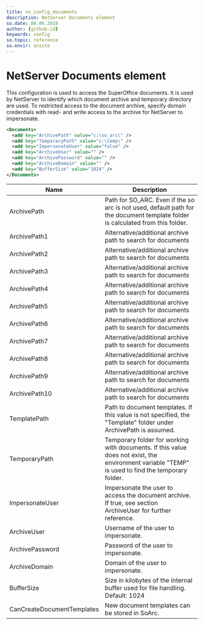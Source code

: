 ```yaml
---
title: ns_config_documents
description: NetServer Documents element
so.date: 06.06.2018
author: {github-id}
keywords: config
so.topic: reference
so.envir: onsite
---
```


# NetServer Documents element

This configuration is used to access the SuperOffice documents. It is used by NetServer to identify which document archive and temporary directory are used. To restricted access to the document archive, specify domain credentials with read- and write access to the archive for NetServer to impersonate.

```XML
<Documents>
  <add key="ArchivePath" value="c:\so_arc\" />
  <add key="TemporaryPath" value="c:\temp\" />
  <add key="ImpersonateUser" value="false" />
  <add key="ArchiveUser" value="" />
  <add key="ArchivePassword" value="" />
  <add key="ArchiveDomain" value="" />
  <add key="BufferSize" value="1024" />
</Documents>
```

| Name | Description |
|---|---|
| ArchivePath | Path for SO_ARC. Even if the so arc is not used, default path for the document template folder is calculated from this folder. |
| ArchivePath1 | Alternative/additional archive path to search for documents |
| ArchivePath2 | Alternative/additional archive path to search for documents |
| ArchivePath3 | Alternative/additional archive path to search for documents |
| ArchivePath4 | Alternative/additional archive path to search for documents |
| ArchivePath5 | Alternative/additional archive path to search for documents |
| ArchivePath6 | Alternative/additional archive path to search for documents |
| ArchivePath7 | Alternative/additional archive path to search for documents |
| ArchivePath8 | Alternative/additional archive path to search for documents |
| ArchivePath9 | Alternative/additional archive path to search for documents |
| ArchivePath10 | Alternative/additional archive path to search for documents |
| TemplatePath | Path to document templates. If this value is not specified, the "Template" folder under ArchivePath is assumed. |
| TemporaryPath | Temporary folder for working with documents. If this value does not exist, the environment variable "TEMP" is used to find the temporary folder. |
| ImpersonateUser | Impersonate the user to access the document archive. If true, see section ArchiveUser for further reference. |
| ArchiveUser | Username of the user to impersonate. |
| ArchivePassword | Password of the user to impersonate. |
| ArchiveDomain | Domain of the user to impersonate. |
| BufferSize | Size in kilobytes of the internal buffer used for file handling.<br>Default: 1024 |
| CanCreateDocumentTemplates | New document templates can be stored in SoArc. |
